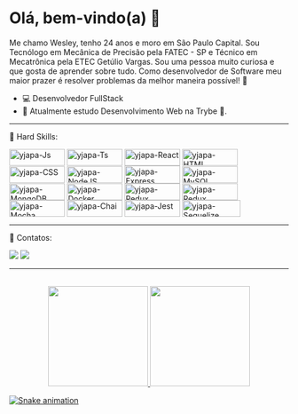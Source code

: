 # Olá, bem-vindo(a) 👋
 
 Me chamo Wesley, tenho 24 anos e moro em São Paulo Capital. Sou Tecnólogo em Mecânica de Precisão pela FATEC - SP e Técnico em Mecatrônica pela ETEC Getúlio Vargas. Sou uma pessoa muito curiosa e que gosta de aprender sobre tudo. Como desenvolvedor de Software meu maior prazer é resolver problemas da melhor maneira possível! 🎉
 
 * 💻 Desenvolvedor FullStack
 * 📝 Atualmente estudo Desenvolvimento Web na Trybe 🚀.
---
🚀 Hard Skills:

<div style="display: inline_block">
  <img align="center" alt="yjapa-Js" height="30" width="100" src="https://img.shields.io/badge/JavaScript-F7DF1E?style=for-the-badge&logo=javascript&logoColor=black">
  <img align="center" alt="yjapa-Ts" height="30" width="100" src="https://img.shields.io/badge/TypeScript-007ACC?style=for-the-badge&logo=typescript&logoColor=white">
  <img align="center" alt="yjapa-React" height="30" width="100" src="https://img.shields.io/badge/React-20232A?style=for-the-badge&logo=react&logoColor=61DAFB">
  <img align="center" alt="yjapa-HTML" height="30" width="100" src="https://camo.githubusercontent.com/7a6cbdfb7f27165fd8e8a8a802b424a3ed61bee3583af3fb905e598f714ef9ad/68747470733a2f2f696d672e736869656c64732e696f2f62616467652f2d48544d4c2d4533344632363f7374796c653d666f722d7468652d6261646765266c6f676f3d68746d6c35266c6f676f436f6c6f723d7768697465">
  <img align="center" alt="yjapa-CSS" height="30" width="100" src="https://camo.githubusercontent.com/2a110c99be16f2df1956a169a270f4084e7a346f1c5f7b8cacdee39839520498/68747470733a2f2f696d672e736869656c64732e696f2f62616467652f2d4353532d3135373242363f7374796c653d666f722d7468652d6261646765266c6f676f3d63737333266c6f676f436f6c6f723d7768697465">
  <img align="center" alt="yjapa-NodeJS" height="30" width="100" src="https://img.shields.io/badge/Node.js-43853D?style=for-the-badge&logo=node.js&logoColor=white">
  <img align="center" alt="yjapa-Express" height="32" width="100" src="https://img.shields.io/badge/Express.js-000000?style=for-the-badge&logo=express&logoColor=white">
  <img align="center" alt="yjapa-MySQL" height="30" width="100" src="https://img.shields.io/badge/MySQL-005C84?style=for-the-badge&logo=mysql&logoColor=white">
  <img align="center" alt="yjapa-MongoDB" height="30" width="100" src="https://img.shields.io/badge/MongoDB-4EA94B?style=for-the-badge&logo=mongodb&logoColor=white">
  <img align="center" alt="yjapa-Docker" height="30" width="100" src="https://img.shields.io/badge/Docker-2496ED?style=for-the-badge&logo=docker&logoColor=white">
  <img align="center" alt="yjapa-Redux" height="30" width="100" src="https://img.shields.io/badge/Redux-593D88?style=for-the-badge&logo=redux&logoColor=white">
  <img align="center" alt="yjapa-Redux" height="30" width="100" src="https://camo.githubusercontent.com/bf84de1cbea83a0d5c7aa378dac303a8e3c0725451dae190022dcb6d90e3a408/68747470733a2f2f696d672e736869656c64732e696f2f62616467652f2d486f6f6b732d2532333230323332612e7376673f7374796c653d666f722d7468652d6261646765266c6f676f3d5265616374266c6f676f436f6c6f723d253233363144414642">
  <img align="center" alt="yjapa-Mocha" height="30" width="100" src="https://img.shields.io/badge/Mocha-8D6748?style=for-the-badge&logo=Mocha&logoColor=white">
  <img align="center" alt="yjapa-Chai" height="30" width="100" src="https://camo.githubusercontent.com/29e2e570d5070876a8caeae59e4b26b45a3525559d81d17d5f2893f7da93e029/68747470733a2f2f696d672e736869656c64732e696f2f62616467652f436861692d6637653963383f7374796c653d666f722d7468652d6261646765266c6f676f3d6d6f636861266c6f676f436f6c6f723d613834643435">
  <img align="center" alt="yjapa-Jest" height="30" width="100" src="https://img.shields.io/badge/Jest-C21325?style=for-the-badge&logo=jest&logoColor=white">
  <img align="center" alt="yjapa-Sequelize" height="30" width="105" src="https://img.shields.io/badge/Sequelize-52B0E7?style=for-the-badge&logo=Sequelize&logoColor=white"><br>
  
  ---
  📝 Contatos:
 
  <div> 
  <a href = "mailto:wesleyy_@live.com"><img src="https://img.shields.io/badge/Microsoft_Outlook-0078D4?style=for-the-badge&logo=microsoft-outlook&logoColor=white" target="_blank"></a>
  <a href="https://www.linkedin.com/in/wesley-y/" target="_blank"><img src="https://img.shields.io/badge/-LinkedIn-%230077B5?style=for-the-badge&logo=linkedin&logoColor=white" target="_blank"></a>  
</div>
  
  ---

<div align="center"><br>
  <a href="https://github.com/yjapa">
  <img height="180em" src="https://github-readme-stats.vercel.app/api?username=yjapa&show_icons=true&theme=dracula&include_all_commits=true&count_private=true"/>
  <img height="180em" src="https://github-readme-stats.vercel.app/api/top-langs/?username=yjapa&layout=compact&langs_count=7&theme=dracula"/>
</div>
 
  ![Snake animation](https://github.com/yjapa/yjapa/blob/output/github-contribution-grid-snake.svg)
  
